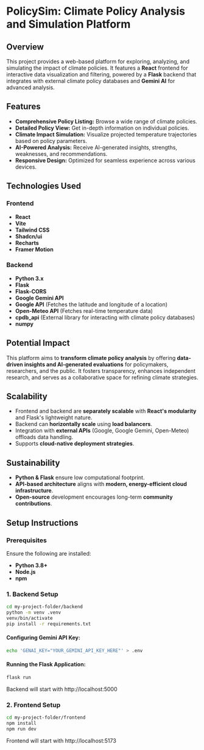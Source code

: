 # PolicySim: Climate Policy Analysis and Simulation Platform

## Overview
This project provides a web-based platform for exploring, analyzing, and simulating the impact of climate policies. It features a **React** frontend for interactive data visualization and filtering, powered by a **Flask** backend that integrates with external climate policy databases and **Gemini AI** for advanced analysis.

## Features
- **Comprehensive Policy Listing:** Browse a wide range of climate policies.
- **Detailed Policy View:** Get in-depth information on individual policies.
- **Climate Impact Simulation:** Visualize projected temperature trajectories based on policy parameters.
- **AI-Powered Analysis:** Receive AI-generated insights, strengths, weaknesses, and recommendations.
- **Responsive Design:** Optimized for seamless experience across various devices.

## Technologies Used
### **Frontend**
- **React**
- **Vite**
- **Tailwind CSS**
- **Shadcn/ui**
- **Recharts**
- **Framer Motion**

### **Backend**
- **Python 3.x**
- **Flask**
- **Flask-CORS**
- **Google Gemini API**
- **Google API** (Fetches the latitude and longitude of a location)
- **Open-Meteo API** (Fetches real-time temperature data)
- **cpdb_api** (External library for interacting with climate policy databases)
- **numpy**

## Potential Impact
This platform aims to **transform climate policy analysis** by offering **data-driven insights and AI-generated evaluations** for policymakers, researchers, and the public. It fosters transparency, enhances independent research, and serves as a collaborative space for refining climate strategies.

## Scalability
- Frontend and backend are **separately scalable** with **React's modularity** and Flask's lightweight nature.
- Backend can **horizontally scale** using **load balancers**.
- Integration with **external APIs** (Google, Google Gemini, Open-Meteo) offloads data handling.
- Supports **cloud-native deployment strategies**.

## Sustainability
- **Python & Flask** ensure low computational footprint.
- **API-based architecture** aligns with **modern, energy-efficient cloud infrastructure**.
- **Open-source** development encourages long-term **community contributions**.

## Setup Instructions

### **Prerequisites**
Ensure the following are installed:
- **Python 3.8+**
- **Node.js**
- **npm**

### **1. Backend Setup**
```sh
cd my-project-folder/backend
python -m venv .venv
venv/bin/activate
pip install -r requirements.txt
```

#### Configuring Gemini API Key:
```sh
echo 'GENAI_KEY="YOUR_GEMINI_API_KEY_HERE"' > .env
```

#### Running the Flask Application:
```sh
flask run
```
Backend will start with http://localhost:5000


### **2. Frontend Setup**
```sh
cd my-project-folder/frontend
npm install
npm run dev
```
Frontend will start with http://localhost:5173